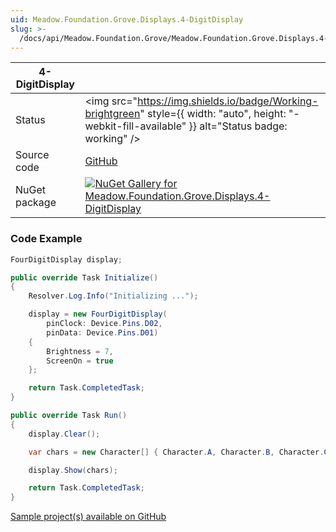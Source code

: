 ```yaml
---
uid: Meadow.Foundation.Grove.Displays.4-DigitDisplay
slug: >-
  /docs/api/Meadow.Foundation.Grove/Meadow.Foundation.Grove.Displays.4-DigitDisplay
---
```


| 4-DigitDisplay | |
|--------|--------|
| Status | <img src="https://img.shields.io/badge/Working-brightgreen" style={{ width: "auto", height: "-webkit-fill-available" }} alt="Status badge: working" /> |
| Source code | [GitHub](https://github.com/WildernessLabs/Meadow.Foundation.Grove/tree/main/Source/4-DigitDisplay) |
| NuGet package | <a href="https://www.nuget.org/packages/Meadow.Foundation.Grove.Displays.4-DigitDisplay/" target="_blank"><img src="https://img.shields.io/nuget/v/Meadow.Foundation.Grove.Displays.4-DigitDisplay.svg?label=Meadow.Foundation.Grove.Displays.4-DigitDisplay" alt="NuGet Gallery for Meadow.Foundation.Grove.Displays.4-DigitDisplay" /></a> |

### Code Example

```csharp
FourDigitDisplay display;

public override Task Initialize()
{
    Resolver.Log.Info("Initializing ...");

    display = new FourDigitDisplay(
        pinClock: Device.Pins.D02,
        pinData: Device.Pins.D01)
    {
        Brightness = 7,
        ScreenOn = true
    };

    return Task.CompletedTask;
}

public override Task Run()
{
    display.Clear();

    var chars = new Character[] { Character.A, Character.B, Character.C, Character.D };

    display.Show(chars);

    return Task.CompletedTask;
}

```

[Sample project(s) available on GitHub](https://github.com/WildernessLabs/Meadow.Foundation.Grove/tree/main/Source/4-DigitDisplay/Sample/4-DigitDisplay_Sample)

